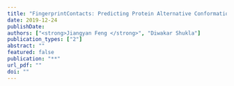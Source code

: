 ```yaml
---
title: "FingerprintContacts: Predicting Protein Alternative Conformations from Coevolution (under review)"
date: 2019-12-24
publishDate:
authors: ["<strong>Jiangyan Feng </strong>", "Diwakar Shukla"]
publication_types: ["2"]
abstract: ""
featured: false
publication: "**"
url_pdf: ""
doi: ""
---
```


